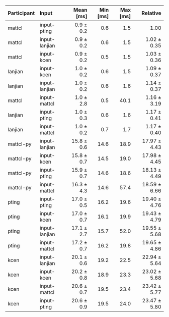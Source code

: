 | Participant | Input | Mean [ms] | Min [ms] | Max [ms] | Relative |
|:---|:---|---:|---:|---:|---:|
| mattcl | input-pting | 0.9 ± 0.2 | 0.6 | 1.5 | 1.00 |
| mattcl | input-lanjian | 0.9 ± 0.2 | 0.6 | 1.5 | 1.02 ± 0.35 |
| mattcl | input-kcen | 0.9 ± 0.2 | 0.5 | 1.5 | 1.03 ± 0.36 |
| lanjian | input-kcen | 1.0 ± 0.2 | 0.6 | 1.5 | 1.09 ± 0.37 |
| lanjian | input-lanjian | 1.0 ± 0.2 | 0.6 | 1.6 | 1.14 ± 0.37 |
| mattcl | input-mattcl | 1.0 ± 2.8 | 0.5 | 40.1 | 1.16 ± 3.19 |
| lanjian | input-pting | 1.0 ± 0.3 | 0.6 | 1.6 | 1.17 ± 0.41 |
| lanjian | input-mattcl | 1.0 ± 0.2 | 0.7 | 1.7 | 1.17 ± 0.40 |
| mattcl-py | input-lanjian | 15.8 ± 0.6 | 14.6 | 18.9 | 17.97 ± 4.43 |
| mattcl-py | input-kcen | 15.8 ± 0.7 | 14.5 | 19.0 | 17.98 ± 4.45 |
| mattcl-py | input-pting | 15.9 ± 0.7 | 14.6 | 18.6 | 18.13 ± 4.49 |
| mattcl-py | input-mattcl | 16.3 ± 4.3 | 14.6 | 57.4 | 18.59 ± 6.66 |
| pting | input-pting | 17.0 ± 0.5 | 16.2 | 19.6 | 19.40 ± 4.76 |
| pting | input-kcen | 17.0 ± 0.7 | 16.1 | 19.9 | 19.43 ± 4.79 |
| pting | input-lanjian | 17.1 ± 2.7 | 15.7 | 52.0 | 19.55 ± 5.68 |
| pting | input-mattcl | 17.2 ± 0.7 | 16.2 | 19.8 | 19.65 ± 4.86 |
| kcen | input-lanjian | 20.1 ± 0.6 | 19.2 | 22.5 | 22.94 ± 5.64 |
| kcen | input-kcen | 20.2 ± 0.8 | 18.9 | 23.3 | 23.02 ± 5.68 |
| kcen | input-mattcl | 20.6 ± 0.7 | 19.5 | 23.4 | 23.42 ± 5.77 |
| kcen | input-pting | 20.6 ± 0.9 | 19.5 | 24.0 | 23.47 ± 5.80 |
